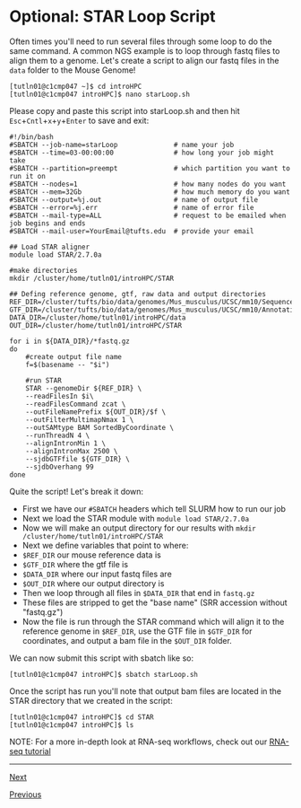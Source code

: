 # Optional: STAR Loop Script

Often times you'll need to run several files through some loop to do the same command. A common NGS example is to loop through fastq files to align them to a genome. Let's create a script to align our fastq files in the `data` folder to the Mouse Genome! 

```
[tutln01@c1cmp047 ~]$ cd introHPC
[tutln01@c1cmp047 introHPC]$ nano starLoop.sh
```

Please copy and paste this script into starLoop.sh and then hit `Esc`+`Cntl`+`x`+`y`+`Enter` to save and exit:

```
#!/bin/bash
#SBATCH --job-name=starLoop              # name your job
#SBATCH --time=03-00:00:00               # how long your job might take
#SBATCH --partition=preempt              # which partition you want to run it on
#SBATCH --nodes=1                        # how many nodes do you want
#SBATCH --mem=32Gb                       # how much memory do you want
#SBATCH --output=%j.out                  # name of output file
#SBATCH --error=%j.err                   # name of error file
#SBATCH --mail-type=ALL                  # request to be emailed when job begins and ends
#SBATCH --mail-user=YourEmail@tufts.edu  # provide your email
 
## Load STAR aligner
module load STAR/2.7.0a

#make directories
mkdir /cluster/home/tutln01/introHPC/STAR

## Defing reference genome, gtf, raw data and output directories
REF_DIR=/cluster/tufts/bio/data/genomes/Mus_musculus/UCSC/mm10/Sequence/STAR
GTF_DIR=/cluster/tufts/bio/data/genomes/Mus_musculus/UCSC/mm10/Annotation/Genes/genes.gtf
DATA_DIR=/cluster/home/tutln01/introHPC/data
OUT_DIR=/cluster/home/tutln01/introHPC/STAR

for i in ${DATA_DIR}/*fastq.gz
do
    #create output file name
    f=$(basename -- "$i")
   
    #run STAR
    STAR --genomeDir ${REF_DIR} \
    --readFilesIn $i\
    --readFilesCommand zcat \
    --outFileNamePrefix ${OUT_DIR}/$f \
    --outFilterMultimapNmax 1 \
    --outSAMtype BAM SortedByCoordinate \
    --runThreadN 4 \
    --alignIntronMin 1 \
    --alignIntronMax 2500 \
    --sjdbGTFfile ${GTF_DIR} \
    --sjdbOverhang 99
done
```
Quite the script! Let's break it down:
- First we have our `#SBATCH` headers which tell SLURM how to run our job
- Next we load the STAR module with `module load STAR/2.7.0a`
- Now we will make an output directory for our results with `mkdir /cluster/home/tutln01/introHPC/STAR`
- Next we define variables that point to where:
 - `$REF_DIR` our mouse reference data is 
 - `$GTF_DIR` where the gtf file is
 - `$DATA_DIR` where our input fastq files are
 - `$OUT_DIR` where our output directory is
- Then we loop through all files in `$DATA_DIR` that end in `fastq.gz`
- These files are stripped to get the "base name" (SRR accession without "fastq.gz")
- Now the file is run through the STAR command which will align it to the reference genome in `$REF_DIR`, use the GTF file in `$GTF_DIR` for coordinates, and output a bam file in the `$OUT_DIR` folder. 

We can now submit this script with sbatch like so:

```
[tutln01@c1cmp047 introHPC]$ sbatch starLoop.sh
```

Once the script has run you'll note that output bam files are located in the STAR directory that we created in the script:

```
[tutln01@c1cmp047 introHPC]$ cd STAR
[tutln01@c1cmp047 introHPC]$ ls
```
NOTE: For a more in-depth look at RNA-seq workflows, check out our [RNA-seq tutorial](https://huoww07.github.io/Bioinformatics-for-RNA-Seq/)

_____________________________________________________________________________________________________________________________________________________

[Next](./introHPC6.md)

[Previous](./introHPC4.md)
